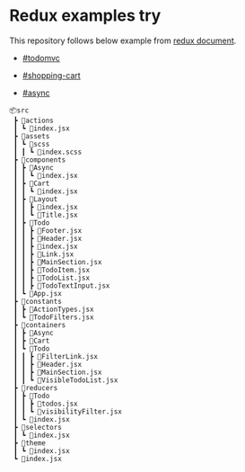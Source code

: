 # Redux examples try

This repository follows below example from [redux document](https://ko.redux.js.org/introduction/getting-started).

- [#todomvc](https://ko.redux.js.org/introduction/examples/#todomvc)

- [#shopping-cart](https://ko.redux.js.org/introduction/examples/#%EC%87%BC%ED%95%91-%EC%B9%B4%ED%8A%B8shopping-cart)

- [#async](https://ko.redux.js.org/introduction/examples/#%EB%B9%84%EB%8F%99%EA%B8%B0async)

```
📦src
 ┣ 📂actions
 ┃ ┗ 📜index.jsx
 ┣ 📂assets
 ┃ ┗ 📂scss
 ┃ ┃ ┗ 📜index.scss
 ┣ 📂components
 ┃ ┣ 📂Async
 ┃ ┃ ┗ 📜index.jsx
 ┃ ┣ 📂Cart
 ┃ ┃ ┗ 📜index.jsx
 ┃ ┣ 📂Layout
 ┃ ┃ ┣ 📜index.jsx
 ┃ ┃ ┗ 📜Title.jsx
 ┃ ┣ 📂Todo
 ┃ ┃ ┣ 📜Footer.jsx
 ┃ ┃ ┣ 📜Header.jsx
 ┃ ┃ ┣ 📜index.jsx
 ┃ ┃ ┣ 📜Link.jsx
 ┃ ┃ ┣ 📜MainSection.jsx
 ┃ ┃ ┣ 📜TodoItem.jsx
 ┃ ┃ ┣ 📜TodoList.jsx
 ┃ ┃ ┣ 📜TodoTextInput.jsx
 ┃ ┗ 📜App.jsx
 ┣ 📂constants
 ┃ ┣ 📜ActionTypes.jsx
 ┃ ┗ 📜TodoFilters.jsx
 ┣ 📂containers
 ┃ ┣ 📂Async
 ┃ ┣ 📂Cart
 ┃ ┗ 📂Todo
 ┃ ┃ ┣ 📜FilterLink.jsx
 ┃ ┃ ┣ 📜Header.jsx
 ┃ ┃ ┣ 📜MainSection.jsx
 ┃ ┃ ┗ 📜VisibleTodoList.jsx
 ┣ 📂reducers
 ┃ ┣ 📂Todo
 ┃ ┃ ┣ 📜todos.jsx
 ┃ ┃ ┗ 📜visibilityFilter.jsx
 ┃ ┗ 📜index.jsx
 ┣ 📂selectors
 ┃ ┗ 📜index.jsx
 ┣ 📂theme
 ┃ ┗ 📜index.jsx
 ┗ 📜index.jsx
```
